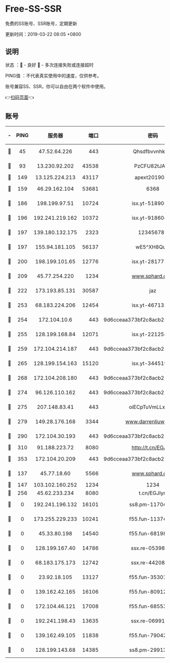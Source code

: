 # Free-SS-SSR

免费的SS账号、SSR账号，定期更新

更新时间：2019-03-22 08:05 +0800

## 说明

状态     ：🙂 - 良好 🙁 - 多次连接失败或连接超时

PING值   ：不代表真实使用中的速度，仅供参考。

账号兼容SS、SSR，你可以自由在两个软件中使用。

👉[扫码页面](https://liesauer.github.io/Free-SS-SSR/)👈

## 账号

|-|PING|服务器|端口|密码|加密方式|区域|
|:----:|:----:|:-----:|-----:|:----:|:----:|:----:|
|🙂|45|47.52.64.226|443|Qhsdfbvvnhkm1|aes-256-cfb|HK|
|🙂|93|13.230.92.202|43538|PzCFU82tJAdZ|aes-256-cfb|JP|
|🙂|149|13.125.224.213|43117|apext2019005|chacha20|KR|
|🙂|159|46.29.162.104|53681|6368|aes-256-ctr|RU|
|🙂|186|198.199.97.51|10724|isx.yt-51890525|aes-256-cfb|US|
|🙂|196|192.241.219.162|10372|isx.yt-91860459|aes-256-cfb|US|
|🙂|197|139.180.132.175|2323|123456789|aes-256-cfb|SG|
|🙂|197|155.94.181.105|56137|wE5^XH8Quw|aes-256-cfb|US|
|🙂|200|198.199.101.65|12776|isx.yt-28177118|aes-256-cfb|US|
|🙂|209|45.77.254.220|1234|www.sphard.com|aes-256-cfb|SG|
|🙂|222|173.193.85.131|30587|jaz|aes-256-cfb|US|
|🙂|253|68.183.224.206|12454|isx.yt-46713217|aes-256-cfb|SG|
|🙂|254|172.104.10.6|443|9d6cceaa373bf2c8acb22e60b6a58be6|aes-256-cfb|US|
|🙂|255|128.199.168.84|12071|isx.yt-22125425|aes-256-cfb|SG|
|🙂|259|172.104.214.187|443|9d6cceaa373bf2c8acb22e60b6a58be6|aes-256-cfb|US|
|🙂|265|128.199.154.163|15120|isx.yt-34451982|aes-256-cfb|SG|
|🙂|268|172.104.208.180|443|9d6cceaa373bf2c8acb22e60b6a58be6|aes-256-cfb|US|
|🙂|274|96.126.110.162|443|9d6cceaa373bf2c8acb22e60b6a58be6|aes-256-cfb|US|
|🙂|275|207.148.83.41|443|oiECpTuVmLLxk4Ts|aes-256-cfb|AU|
|🙂|279|149.28.176.168|3344|www.darrenliuwei.com|aes-256-cfb|AU|
|🙂|290|172.104.30.193|443|9d6cceaa373bf2c8acb22e60b6a58be6|aes-256-cfb|US|
|🙂|310|91.188.223.72|8080|http://t.cn/EGJIyrl|rc4-md5|RU|
|🙂|353|172.104.20.209|443|9d6cceaa373bf2c8acb22e60b6a58be6|aes-256-cfb|US|
|🙂|137|45.77.18.60|5566|www.sphard.com|aes-256-cfb|JP|
|🙂|147|103.102.160.252|1234|1234|rc4-md5|JP|
|🙂|256|45.62.233.234|8080|t.cn/EGJIyrl|rc4-md5|CA|
|🙁|0|192.241.196.132|16101|ss8.pm-11704063|aes-256-cfb|US|
|🙁|0|173.255.229.233|10241|f55.fun-11374473|aes-256-cfb|US|
|🙁|0|45.33.80.198|14540|f55.fun-68198549|aes-256-cfb|US|
|🙁|0|128.199.167.40|14786|ssx.re-05398276|aes-256-cfb|SG|
|🙁|0|68.183.175.173|12742|ssx.re-44208034|aes-256-cfb|US|
|🙁|0|23.92.18.105|13127|f55.fun-35301469|aes-256-cfb|US|
|🙁|0|139.162.42.165|16106|f55.fun-80912227|aes-256-cfb|SG|
|🙁|0|172.104.46.121|17008|f55.fun-68553317|aes-256-cfb|SG|
|🙁|0|192.241.198.43|13635|ssx.re-06991700|aes-256-cfb|US|
|🙁|0|139.162.49.105|11838|f55.fun-79042752|aes-256-cfb|SG|
|🙁|0|128.199.143.68|14385|ss8.pm-29913305|aes-256-cfb|SG|
